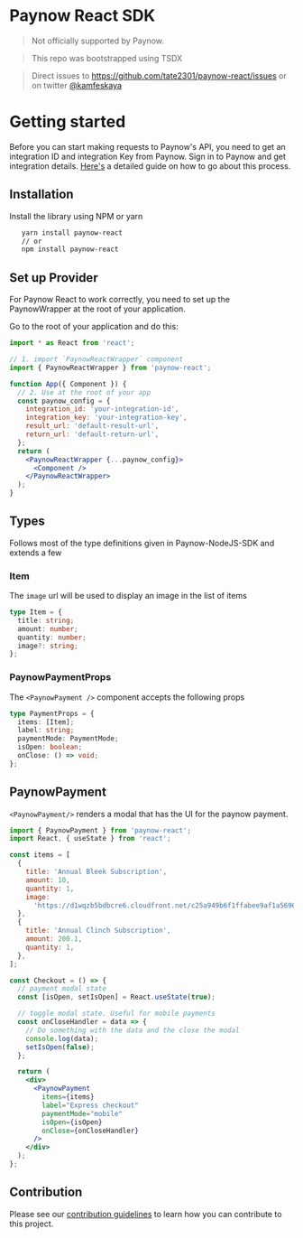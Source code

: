 # Paynow React SDK

> Not officially supported by Paynow.

> This repo was bootstrapped using TSDX

> Direct issues to https://github.com/tate2301/paynow-react/issues or on twitter [@kamfeskaya](https://twitter.com/KamfesKaya)

# Getting started

Before you can start making requests to Paynow's API, you need to get an integration ID and integration Key from Paynow. Sign in to Paynow and get integration details. [Here's](https://developers.paynow.co.zw/docs/integration_generation.html) a detailed guide on how to go about this process.

## Installation

Install the library using NPM or yarn

```bash
   yarn install paynow-react
   // or
   npm install paynow-react
```

## Set up Provider

For Paynow React to work correctly, you need to set up the PaynowWrapper at the root of your application.

Go to the root of your application and do this:

```jsx
import * as React from 'react';

// 1. import `PaynowReactWrapper` component
import { PaynowReactWrapper } from 'paynow-react';

function App({ Component }) {
  // 2. Use at the root of your app
  const paynow_config = {
    integration_id: 'your-integration-id',
    integration_key: 'your-integration-key',
    result_url: 'default-result-url',
    return_url: 'default-return-url',
  };
  return (
    <PaynowReactWrapper {...paynow_config}>
      <Component />
    </PaynowReactWrapper>
  );
}
```

## Types

Follows most of the type definitions given in Paynow-NodeJS-SDK and extends a few

### Item

The `image` url will be used to display an image in the list of items

```ts
type Item = {
  title: string;
  amount: number;
  quantity: number;
  image?: string;
};
```

### PaynowPaymentProps

The `<PaynowPayment />` component accepts the following props

```ts
type PaymentProps = {
  items: [Item];
  label: string;
  paymentMode: PaymentMode;
  isOpen: boolean;
  onClose: () => void;
};
```

## PaynowPayment

`<PaynowPayment/>` renders a modal that has the UI for the paynow payment.

```jsx
import { PaynowPayment } from 'paynow-react';
import React, { useState } from 'react';

const items = [
  {
    title: 'Annual Bleek Subscription',
    amount: 10,
    quantity: 1,
    image:
      'https://d1wqzb5bdbcre6.cloudfront.net/c25a949b6f1ffabee9af1a5696d7f152325bdce2d1b926456d42994c3d91ad78/68747470733a2f2f66696c65732e7374726970652e636f6d2f6c696e6b732f666c5f746573745f67625631776635726a4c64725a635858647032346d643649',
  },
  {
    title: 'Annual Clinch Subscription',
    amount: 200.1,
    quantity: 1,
  },
];

const Checkout = () => {
  // payment modal state
  const [isOpen, setIsOpen] = React.useState(true);

  // toggle modal state. Useful for mobile payments
  const onCloseHandler = data => {
    // Do something with the data and the close the modal
    console.log(data);
    setIsOpen(false);
  };

  return (
    <div>
      <PaynowPayment
        items={items}
        label="Express checkout"
        paymentMode="mobile"
        isOpen={isOpen}
        onClose={onCloseHandler}
      />
    </div>
  );
};
```

## Contribution

Please see our [contribution guidelines](https://github.com/tate2301/paynow-react/blob/main/CONTRIBUTING.md) to learn how you can contribute to this project.
